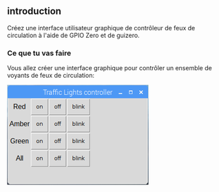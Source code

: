 ## introduction

Créez une interface utilisateur graphique de contrôleur de feux de circulation à l'aide de GPIO Zero et de guizero.

### Ce que tu vas faire

Vous allez créer une interface graphique pour contrôler un ensemble de voyants de feux de circulation:

![](images/guizero-4.png)